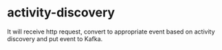 # activity-discovery

It will receive http request, convert to appropriate event based on activity discovery and put event to Kafka.